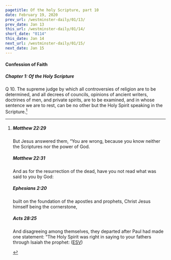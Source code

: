 ```yaml
---
pagetitle: Of the holy Scripture, part 10
date: February 19, 2020
prev_url: /westminster-daily/01/13/
prev_date: Jan 13
this_url: /westminster-daily/01/14/
short_date: "0114"
this_date: Jan 14
next_url: /westminster-daily/01/15/
next_date: Jan 15
---
```


#### Confession of Faith

##### Chapter 1: Of the Holy Scripture

<span class="q">Q 10.</span> The supreme judge by which all controversies of religion are to be determined, and all decrees of councils, opinions of ancient writers, doctrines of men, and private spirits, are to be examined, and in whose sentence we are to rest, can be no other but the Holy Spirit speaking in the Scripture.[^fnref:wcf1]

[^fnref:wcf1]: <div class="esv"><h5>Matthew 22:29</h5> <div class="esv-text"><p id="p40022029.01-1">But Jesus answered them, <span class="woc">&#8220;You are wrong, because you know neither the Scriptures nor the power of God.</span></p> </div><h5>Matthew 22:31</h5> <div class="esv-text"><p id="p40022031.01-2"><span class="woc">And as for the resurrection of the dead, have you not read what was said to you by God:</span></p> </div><h5>Ephesians 2:20</h5> <div class="esv-text"><p id="p49002020.01-3">built on the foundation of the apostles and prophets, Christ Jesus himself being the cornerstone,</p> </div><h5>Acts 28:25</h5> <div class="esv-text"><p id="p44028025.01-4">And disagreeing among themselves, they departed after Paul had made one statement: &#8220;The Holy Spirit was right in saying to your fathers through Isaiah the prophet:  (<a href="http://www.esv.org" class="copyright">ESV</a>)</p> </div> </div>

